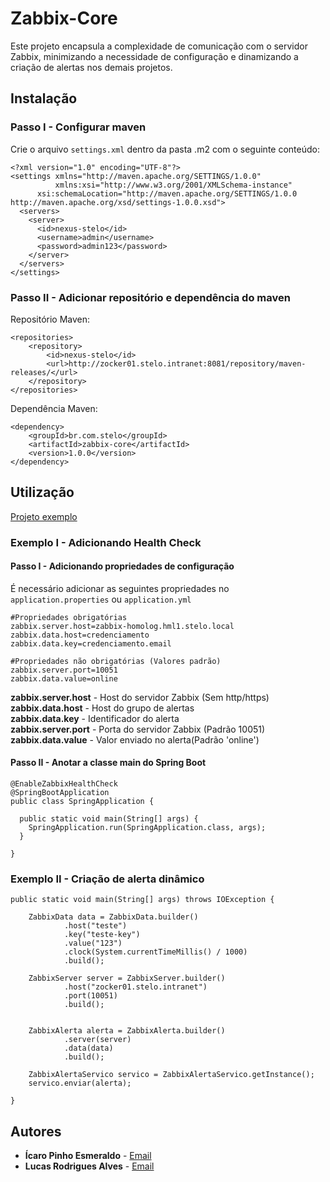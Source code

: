 # Zabbix-Core

Este projeto encapsula a complexidade de comunicação com o servidor Zabbix, minimizando a necessidade de configuração e 
dinamizando a criação de alertas nos demais projetos.

## Instalação

### Passo I - Configurar maven
Crie o arquivo `settings.xml` dentro da pasta .m2 com o seguinte conteúdo:

```
<?xml version="1.0" encoding="UTF-8"?>
<settings xmlns="http://maven.apache.org/SETTINGS/1.0.0"
          xmlns:xsi="http://www.w3.org/2001/XMLSchema-instance"
	  xsi:schemaLocation="http://maven.apache.org/SETTINGS/1.0.0 http://maven.apache.org/xsd/settings-1.0.0.xsd">
  <servers>
    <server>
      <id>nexus-stelo</id>
      <username>admin</username>
      <password>admin123</password>
    </server>
  </servers>
</settings>
```

### Passo II - Adicionar repositório e dependência do maven

Repositório Maven:
```
<repositories>
    <repository>
        <id>nexus-stelo</id>
        <url>http://zocker01.stelo.intranet:8081/repository/maven-releases/</url>
    </repository>
</repositories>
```

Dependência Maven:
```
<dependency>
    <groupId>br.com.stelo</groupId>
    <artifactId>zabbix-core</artifactId>
    <version>1.0.0</version>
</dependency>
```

## Utilização

[Projeto exemplo](http://google.com.br)

### Exemplo I - Adicionando Health Check

#### Passo I - Adicionando propriedades de configuração

É necessário adicionar as seguintes propriedades no `application.properties` ou `application.yml`

```
#Propriedades obrigatórias
zabbix.server.host=zabbix-homolog.hml1.stelo.local
zabbix.data.host=credenciamento
zabbix.data.key=credenciamento.email

#Propriedades não obrigatórias (Valores padrão)
zabbix.server.port=10051
zabbix.data.value=online
```
**zabbix.server.host** - Host do servidor Zabbix (Sem http/https) \
**zabbix.data.host** - Host do grupo de alertas \
**zabbix.data.key** - Identificador do alerta \
**zabbix.server.port** - Porta do servidor Zabbix (Padrão 10051) \
**zabbix.data.value** - Valor enviado no alerta(Padrão 'online')

#### Passo II - Anotar a classe main do Spring Boot
```
@EnableZabbixHealthCheck
@SpringBootApplication
public class SpringApplication {
  
  public static void main(String[] args) {
	SpringApplication.run(SpringApplication.class, args);
  }
  
}
```

### Exemplo II - Criação de alerta dinâmico

```
public static void main(String[] args) throws IOException {

    ZabbixData data = ZabbixData.builder()
            .host("teste")
            .key("teste-key")
            .value("123")
            .clock(System.currentTimeMillis() / 1000)
            .build();

    ZabbixServer server = ZabbixServer.builder()
            .host("zocker01.stelo.intranet")
            .port(10051)
            .build();


    ZabbixAlerta alerta = ZabbixAlerta.builder()
            .server(server)
            .data(data)
            .build();

    ZabbixAlertaServico servico = ZabbixAlertaServico.getInstance();
    servico.enviar(alerta);

}
```

## Autores
* **Ícaro Pinho Esmeraldo** - [Email](mailto:icaro.edeploy@stelo.com.br)
* **Lucas Rodrigues Alves** - [Email](mailto:lucas.edeploy@stelo.com.br)
